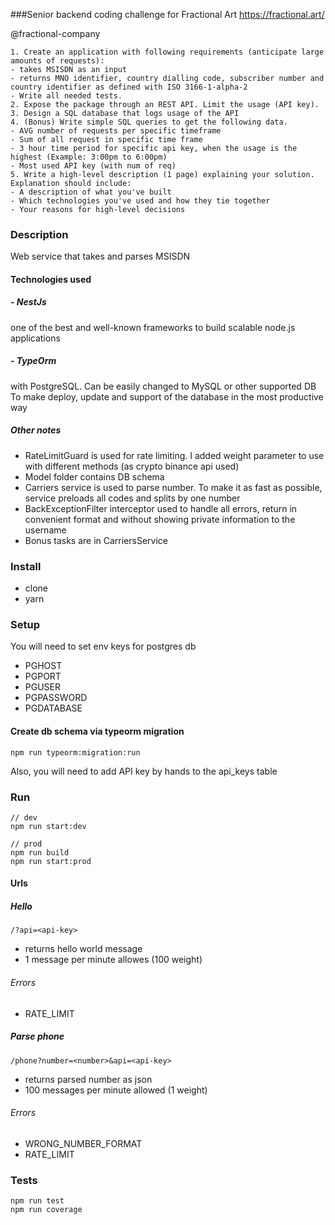 ###Senior backend coding challenge for Fractional Art
https://fractional.art/

@fractional-company
```
1. Create an application with following requirements (anticipate large amounts of requests):
- takes MSISDN as an input
- returns MNO identifier, country dialling code, subscriber number and country identifier as defined with ISO 3166-1-alpha-2
- Write all needed tests.
2. Expose the package through an REST API. Limit the usage (API key).
3. Design a SQL database that logs usage of the API
4. (Bonus) Write simple SQL queries to get the following data.
- AVG number of requests per specific timeframe
- Sum of all request in specific time frame
- 3 hour time period for specific api key, when the usage is the highest (Example: 3:00pm to 6:00pm)
- Most used API key (with num of req)
5. Write a high-level description (1 page) explaining your solution. Explanation should include:
- A description of what you've built
- Which technologies you've used and how they tie together
- Your reasons for high-level decisions
```


### Description
Web service that takes and parses MSISDN

#### Technologies used
##### - NestJs
one of the best and well-known frameworks to build scalable node.js applications
##### - TypeOrm
with PostgreSQL. Can be easily changed to MySQL or other supported DB
To make deploy, update and support of the database in the most productive way 

##### Other notes
- RateLimitGuard is used for rate limiting. I added weight parameter to use with different methods (as crypto binance api used)
- Model folder contains DB schema
- Carriers service is used to parse number. To make it as fast as possible, service preloads all codes and splits by one number
- BackExceptionFilter interceptor used to handle all errors, return in convenient format and without showing private information to the username
- Bonus tasks are in CarriersService

### Install
- clone
- yarn

### Setup
You will need to set env keys for postgres db
- PGHOST
- PGPORT
- PGUSER
- PGPASSWORD
- PGDATABASE

#### Create db schema via typeorm migration
```
npm run typeorm:migration:run
```
Also, you will need to add API key by hands to the api_keys table

### Run
```
// dev
npm run start:dev

// prod
npm run build
npm run start:prod
```

#### Urls
##### Hello
```
/?api=<api-key>
```
- returns hello world message
- 1 message per minute allowes (100 weight)
###### Errors
- RATE_LIMIT 

##### Parse phone
```
/phone?number=<number>&api=<api-key>
```
- returns parsed number as json 
- 100 messages per minute allowed (1 weight)
###### Errors
- WRONG_NUMBER_FORMAT
- RATE_LIMIT


### Tests
```
npm run test
npm run coverage
```
